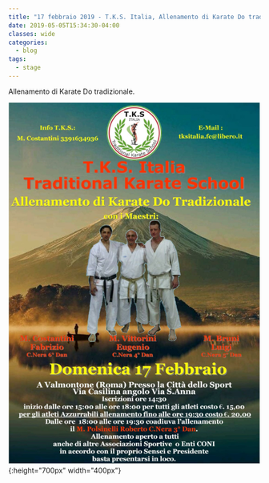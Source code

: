 ```yaml
---
title: "17 febbraio 2019 - T.K.S. Italia, Allenamento di Karate Do tradizionale"
date: 2019-05-05T15:34:30-04:00
classes: wide
categories:
  - blog
tags:
  - stage
---
```


Allenamento di Karate Do tradizionale.

![alt](/images/20190217/20190217.jpg){:height="700px" width="400px"}

